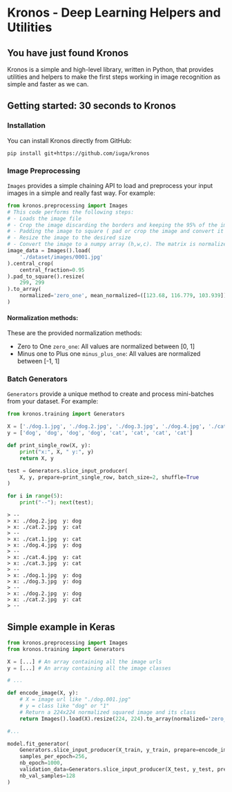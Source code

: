 # Kronos - Deep Learning Helpers and Utilities

## You have just found Kronos
Kronos is a simple and high-level library, written in Python, that provides utilities and helpers to make the first steps working in image recognition as simple and faster as we can.

## Getting started: 30 seconds to Kronos
### Installation
You can install Kronos directly from GitHub:
```
pip install git+https://github.com/iuga/kronos
```

### Image Preprocessing

`Images` provides a simple chaining API to load and preprocess your input images in a simple and really fast way. For example:

```python
from kronos.preprocessing import Images
# This code performs the following steps:
# - Loads the image file
# - Crop the image discarding the borders and keeping the 95% of the image.
# - Padding the image to square ( pad or crop the image and convert it to a square image without change the ratio)
# - Resize the image to the desired size
# - Convert the image to a numpy array (h,w,c). The matrix is normalized (between 0 and 1) and the mean of each channel is substracted
image_data = Images().load(
    './dataset/images/0001.jpg'
).central_crop(
    central_fraction=0.95
).pad_to_square().resize(
    299, 299
).to_array(
    normalized='zero_one', mean_normalized=([123.68, 116.779, 103.939])
)
```

#### Normalization methods:
These are the provided normalization methods:
- Zero to One `zero_one`: All values are normalized between [0, 1]
- Minus one to Plus one `minus_plus_one`: All values are normalized between [-1, 1]

### Batch Generators
`Generators` provide a unique method to create and process mini-batches from your dataset. For example:

```python
from kronos.training import Generators

X = ['./dog.1.jpg', './dog.2.jpg', './dog.3.jpg', './dog.4.jpg', './cat.1.jpg', './cat.2.jpg', './cat.3.jpg', './cat.4.jpg']
y = ['dog', 'dog', 'dog', 'dog', 'cat', 'cat', 'cat', 'cat']

def print_single_row(X, y):
    print("x:", X, " y:", y)
    return X, y

test = Generators.slice_input_producer(
    X, y, prepare=print_single_row, batch_size=2, shuffle=True
)

for i in range(5):
    print("--"); next(test);
```
```
> --
> x: ./dog.2.jpg  y: dog
> x: ./cat.2.jpg  y: cat
> --
> x: ./cat.1.jpg  y: cat
> x: ./dog.4.jpg  y: dog
> --
> x: ./cat.4.jpg  y: cat
> x: ./cat.3.jpg  y: cat
> --
> x: ./dog.1.jpg  y: dog
> x: ./dog.3.jpg  y: dog
> --
> x: ./dog.2.jpg  y: dog
> x: ./cat.2.jpg  y: cat
> --
```

## Simple example in Keras
```python
from kronos.preprocessing import Images
from kronos.training import Generators

X = [...] # An array containing all the image urls
y = [...] # An array containing all the image classes

# ...

def encode_image(X, y):
    # X = image url like "./dog.001.jpg"
    # y = class like "dog" or "1"
    # Return a 224x224 normalized squared image and its class
    return Images().load(X).resize(224, 224).to_array(normalized='zero_one'), y

#...

model.fit_generator(
    Generators.slice_input_producer(X_train, y_train, prepare=encode_image, batch_size=32, shuffle=True),
    samples_per_epoch=256,
    nb_epoch=1000,
    validation_data=Generators.slice_input_producer(X_test, y_test, prepare=encode_image, batch_size=32, shuffle=True),
    nb_val_samples=128
)
```
